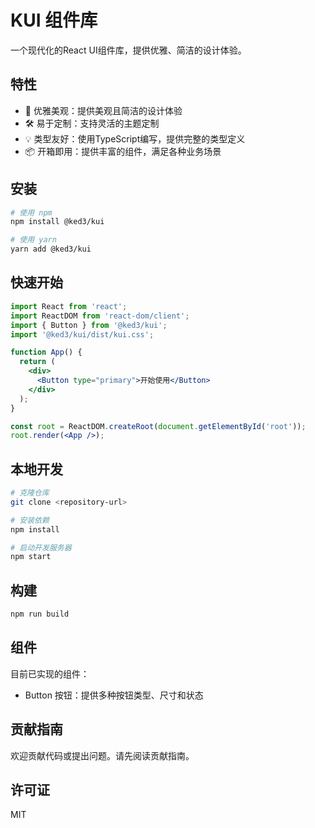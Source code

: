 # KUI 组件库

一个现代化的React UI组件库，提供优雅、简洁的设计体验。

## 特性

- 🎨 优雅美观：提供美观且简洁的设计体验
- 🛠️ 易于定制：支持灵活的主题定制
- 💡 类型友好：使用TypeScript编写，提供完整的类型定义
- 📦 开箱即用：提供丰富的组件，满足各种业务场景

## 安装

```bash
# 使用 npm
npm install @ked3/kui

# 使用 yarn
yarn add @ked3/kui
```

## 快速开始

```jsx
import React from 'react';
import ReactDOM from 'react-dom/client';
import { Button } from '@ked3/kui';
import '@ked3/kui/dist/kui.css';

function App() {
  return (
    <div>
      <Button type="primary">开始使用</Button>
    </div>
  );
}

const root = ReactDOM.createRoot(document.getElementById('root'));
root.render(<App />);
```

## 本地开发

```bash
# 克隆仓库
git clone <repository-url>

# 安装依赖
npm install

# 启动开发服务器
npm start
```

## 构建

```bash
npm run build
```

## 组件

目前已实现的组件：

- Button 按钮：提供多种按钮类型、尺寸和状态

## 贡献指南

欢迎贡献代码或提出问题。请先阅读贡献指南。

## 许可证

MIT 